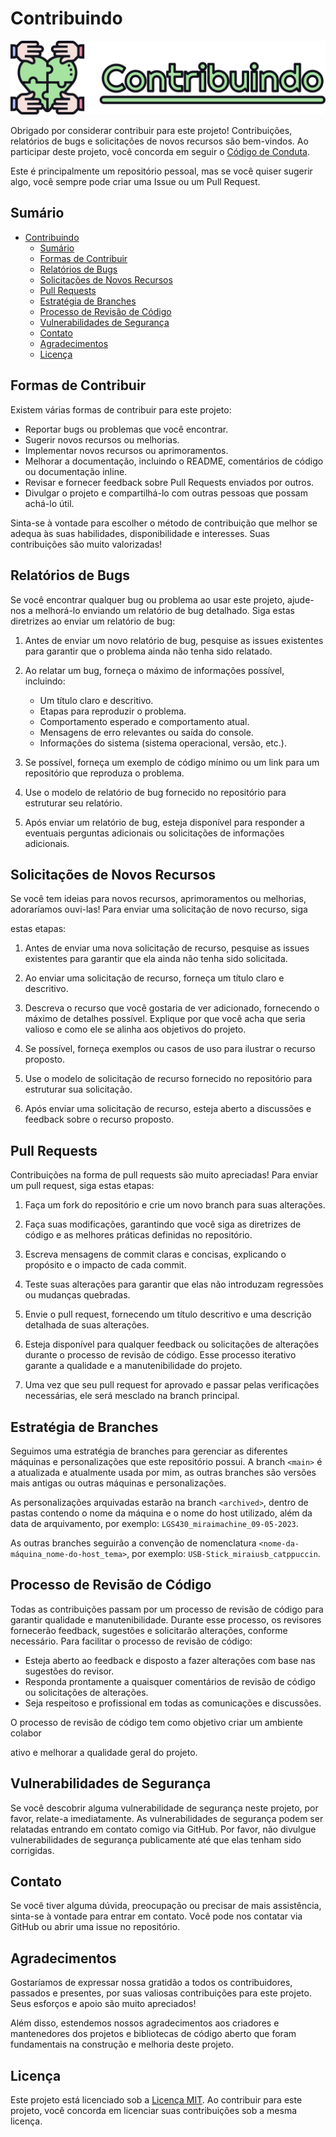 # Contribuindo

![ContributingLogo](./assets/meta/images/Headers/Contributing_BR.svg)

Obrigado por considerar contribuir para este projeto! Contribuições, relatórios de bugs e solicitações de novos recursos são bem-vindos. Ao participar deste projeto, você concorda em seguir o [Código de Conduta](./CODE_OF_CONDUCT.md).

Este é principalmente um repositório pessoal, mas se você quiser sugerir algo, você sempre pode criar uma Issue ou um Pull Request.

## Sumário

- [Contribuindo](#contribuindo)
  - [Sumário](#sumário)
  - [Formas de Contribuir](#formas-de-contribuir)
  - [Relatórios de Bugs](#relatórios-de-bugs)
  - [Solicitações de Novos Recursos](#solicitações-de-novos-recursos)
  - [Pull Requests](#pull-requests)
  - [Estratégia de Branches](#estratégia-de-branches)
  - [Processo de Revisão de Código](#processo-de-revisão-de-código)
  - [Vulnerabilidades de Segurança](#vulnerabilidades-de-segurança)
  - [Contato](#contato)
  - [Agradecimentos](#agradecimentos)
  - [Licença](#licença)

## Formas de Contribuir

Existem várias formas de contribuir para este projeto:

- Reportar bugs ou problemas que você encontrar.
- Sugerir novos recursos ou melhorias.
- Implementar novos recursos ou aprimoramentos.
- Melhorar a documentação, incluindo o README, comentários de código ou documentação inline.
- Revisar e fornecer feedback sobre Pull Requests enviados por outros.
- Divulgar o projeto e compartilhá-lo com outras pessoas que possam achá-lo útil.

Sinta-se à vontade para escolher o método de contribuição que melhor se adequa às suas habilidades, disponibilidade e interesses. Suas contribuições são muito valorizadas!

## Relatórios de Bugs

Se você encontrar qualquer bug ou problema ao usar este projeto, ajude-nos a melhorá-lo enviando um relatório de bug detalhado. Siga estas diretrizes ao enviar um relatório de bug:

1. Antes de enviar um novo relatório de bug, pesquise as issues existentes para garantir que o problema ainda não tenha sido relatado.

2. Ao relatar um bug, forneça o máximo de informações possível, incluindo:

   - Um título claro e descritivo.
   - Etapas para reproduzir o problema.
   - Comportamento esperado e comportamento atual.
   - Mensagens de erro relevantes ou saída do console.
   - Informações do sistema (sistema operacional, versão, etc.).

3. Se possível, forneça um exemplo de código mínimo ou um link para um repositório que reproduza o problema.

4. Use o modelo de relatório de bug fornecido no repositório para estruturar seu relatório.

5. Após enviar um relatório de bug, esteja disponível para responder a eventuais perguntas adicionais ou solicitações de informações adicionais.

## Solicitações de Novos Recursos

Se você tem ideias para novos recursos, aprimoramentos ou melhorias, adoraríamos ouvi-las! Para enviar uma solicitação de novo recurso, siga

 estas etapas:

1. Antes de enviar uma nova solicitação de recurso, pesquise as issues existentes para garantir que ela ainda não tenha sido solicitada.

2. Ao enviar uma solicitação de recurso, forneça um título claro e descritivo.

3. Descreva o recurso que você gostaria de ver adicionado, fornecendo o máximo de detalhes possível. Explique por que você acha que seria valioso e como ele se alinha aos objetivos do projeto.

4. Se possível, forneça exemplos ou casos de uso para ilustrar o recurso proposto.

5. Use o modelo de solicitação de recurso fornecido no repositório para estruturar sua solicitação.

6. Após enviar uma solicitação de recurso, esteja aberto a discussões e feedback sobre o recurso proposto.

## Pull Requests

Contribuições na forma de pull requests são muito apreciadas! Para enviar um pull request, siga estas etapas:

1. Faça um fork do repositório e crie um novo branch para suas alterações.

2. Faça suas modificações, garantindo que você siga as diretrizes de código e as melhores práticas definidas no repositório.

3. Escreva mensagens de commit claras e concisas, explicando o propósito e o impacto de cada commit.

4. Teste suas alterações para garantir que elas não introduzam regressões ou mudanças quebradas.

5. Envie o pull request, fornecendo um título descritivo e uma descrição detalhada de suas alterações.

6. Esteja disponível para qualquer feedback ou solicitações de alterações durante o processo de revisão de código. Esse processo iterativo garante a qualidade e a manutenibilidade do projeto.

7. Uma vez que seu pull request for aprovado e passar pelas verificações necessárias, ele será mesclado na branch principal.

## Estratégia de Branches

Seguimos uma estratégia de branches para gerenciar as diferentes máquinas e personalizações que este repositório possui. A branch `<main>` é a atualizada e atualmente usada por mim, as outras branches são versões mais antigas ou outras máquinas e personalizações.

As personalizações arquivadas estarão na branch `<archived>`, dentro de pastas contendo o nome da máquina e o nome do host utilizado, além da data de arquivamento, por exemplo: `LGS430_miraimachine_09-05-2023`.

As outras branches seguirão a convenção de nomenclatura `<nome-da-máquina_nome-do-host_tema>`, por exemplo: `USB-Stick_miraiusb_catppuccin`.

## Processo de Revisão de Código

Todas as contribuições passam por um processo de revisão de código para garantir qualidade e manutenibilidade. Durante esse processo, os revisores fornecerão feedback, sugestões e solicitarão alterações, conforme necessário. Para facilitar o processo de revisão de código:

- Esteja aberto ao feedback e disposto a fazer alterações com base nas sugestões do revisor.
- Responda prontamente a quaisquer comentários de revisão de código ou solicitações de alterações.
- Seja respeitoso e profissional em todas as comunicações e discussões.

O processo de revisão de código tem como objetivo criar um ambiente colabor

ativo e melhorar a qualidade geral do projeto.

## Vulnerabilidades de Segurança

Se você descobrir alguma vulnerabilidade de segurança neste projeto, por favor, relate-a imediatamente. As vulnerabilidades de segurança podem ser relatadas entrando em contato comigo via GitHub. Por favor, não divulgue vulnerabilidades de segurança publicamente até que elas tenham sido corrigidas.

## Contato

Se você tiver alguma dúvida, preocupação ou precisar de mais assistência, sinta-se à vontade para entrar em contato. Você pode nos contatar via GitHub ou abrir uma issue no repositório.

## Agradecimentos

Gostaríamos de expressar nossa gratidão a todos os contribuidores, passados e presentes, por suas valiosas contribuições para este projeto. Seus esforços e apoio são muito apreciados!

Além disso, estendemos nossos agradecimentos aos criadores e mantenedores dos projetos e bibliotecas de código aberto que foram fundamentais na construção e melhoria deste projeto.

## Licença

Este projeto está licenciado sob a [Licença MIT](./LICENSE.md). Ao contribuir para este projeto, você concorda em licenciar suas contribuições sob a mesma licença.
